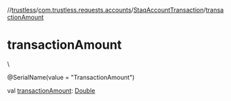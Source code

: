 //[trustless](../../../index.md)/[com.trustless.requests.accounts](../index.md)/[StaqAccountTransaction](index.md)/[transactionAmount](transaction-amount.md)

# transactionAmount

\

@SerialName(value = &quot;TransactionAmount&quot;)

val [transactionAmount](transaction-amount.md): [Double](https://kotlinlang.org/api/latest/jvm/stdlib/kotlin/-double/index.html)
